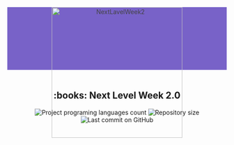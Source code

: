 <div align="center" 
  style="
    background: #7862C8; 
    color: #444;
    height: 15vw;
    display: flex;
    justify-content: center;
  "
> 
  <img 
    src="https://github.com/sciencebit/proffy/web/src/assets/images/logo.svg" 
    alt="NextLavelWeek2" 
    title="Proffy"
    width="300"
  />
</div>

<br/>

<h2 align="center"> :books: Next Level Week 2.0 </h2>

<div align="center">
  <img alt="Project programing languages count" src="https://img.shields.io/github/languages/count/Sciencebit/proffy?color=5849BE">
  <img alt="Repository size" src="https://img.shields.io/github/repo-size/Sciencebit/proffy?color=5849BE">
  <img alt="Last commit on GitHub" src="https://img.shields.io/github/last-commit/Sciencebit/proffy?color=5849BE">
</div>
